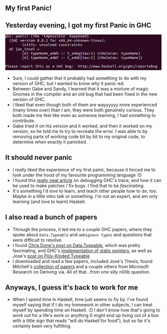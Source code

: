 ## My first Panic!

## Yesterday evening, I got my first Panic in GHC

<img src="/images/GSoc_/bug.png" width="500">

- Sure, I could gather that it probably had something to do with my version of GHC,
  but I wanted to know *why* it panic-ed. 
- Between Gabe and Sandy, I learned that it was a mixture of magic Gnomes in the compiler
  and an old bug that had been fixed in the new version of GHC.
- I liked that even though both of them are wayyyyyy more experienced (many times over) than I am,
  they were both genuinely curious. They both made me feel like even as someone learning, I had something
  to contribute.
- Gabe tried it on his version and it worked, and then it worked on my version, so he told me to try to 
  recreate the error. I was able to by removing parts of working code bit by bit to my original code, to
  determine *when* exactly it panicked. 
  
## It should never panic

- I really liked the experience of my first panic, because it forced me to look under the hood
  of my favourite programming language :D
- I found this [really neat article](http://blog.ezyang.com/2016/05/debugging-tcifaceglobal-errors-in-ghc-a-study-in-interpreting-trace-output/)
  on debugging GHC's trace, and how it can be used to make patches / fix bugs. I find that to be *fascinating*.
- It's something I'd *love* to learn, and teach other people how to do, too. Maybe in a little intro talk or something.
  I'm not an expert, and am only learning (and love to learn) Haskell.
  
## I also read a bunch of papers

- Through the process, it led me to a couple GHC papers, where they spoke about ```Data.Typeable``` and ```ambiguous types```
  and questions that were difficult to resolve.
- I found [Chris Done's post on Data.Typeable](https://chrisdone.com/posts/data-typeable), which was pretty fascinating,
  and GHC's [implementation of static pointers](https://ghc.haskell.org/trac/ghc/wiki/StaticPointers),
  as well as Jose's [post on Poly-Kinded Typeable](http://hauptwerk.blogspot.com/2012/11/coming-soon-in-ghc-head-poly-kinded.html)
- I downloaded and read a few papers, included Jose's Thesis, found Mitchell's [collection of papers](https://mitchellwrosen.github.io/haskell-papers/)
  and a couple others from Microsoft Research on Deriving via. All of that...from one silly n00b question.
  
## Anyways, I guess it's back to work for me

- When I spend time in Haskell, time just seems to fly by. I've found myself saying that if I do my homework in other
  subjects, I can treat myself by spending time on Haskell. :D I don't know how that's going to work out for a life's
  work or anything (I might end up living out of a box with a little sign that reads "will do Haskell for food"), but
  so far it's certainly been very fulfilling.
